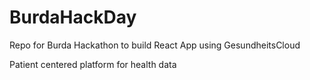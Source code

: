 # BurdaHackDay
Repo for Burda Hackathon to build React App using GesundheitsCloud

Patient centered platform for health data
